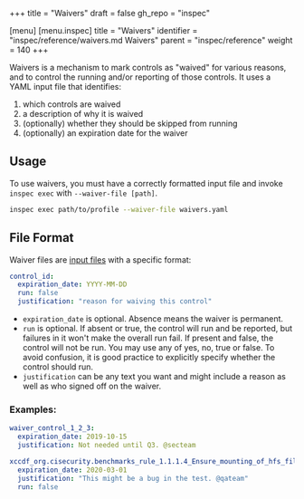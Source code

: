 +++
title = "Waivers"
draft = false
gh_repo = "inspec"

[menu]
  [menu.inspec]
    title = "Waivers"
    identifier = "inspec/reference/waivers.md Waivers"
    parent = "inspec/reference"
    weight = 140
+++

Waivers is a mechanism to mark controls as "waived" for various reasons, and to
control the running and/or reporting of those controls. It uses a YAML input file
that identifies:

1. which controls are waived
1. a description of why it is waived
1. (optionally) whether they should be skipped from running
1. (optionally) an expiration date for the waiver

## Usage

To use waivers, you must have a correctly formatted input file and
invoke `inspec exec` with `--waiver-file [path]`.

```bash
inspec exec path/to/profile --waiver-file waivers.yaml
```

## File Format

Waiver files are [input files](/inspec/inputs/) with a specific format:

```yaml
control_id:
  expiration_date: YYYY-MM-DD
  run: false
  justification: "reason for waiving this control"
```

- `expiration_date` is optional. Absence means the waiver is permanent.
- `run` is optional. If absent or true, the control will run and be
  reported, but failures in it won't make the overall run fail. If present and false, the control will not be run. You may use any of yes, no, true or false. To avoid confusion, it is good practice to explicitly specify whether the control should run.
- `justification` can be any text you want and might include a reason
  as well as who signed off on the waiver.

### Examples:

```yaml
waiver_control_1_2_3:
  expiration_date: 2019-10-15
  justification: Not needed until Q3. @secteam

xccdf_org.cisecurity.benchmarks_rule_1.1.1.4_Ensure_mounting_of_hfs_filesystems_is_disabled:
  expiration_date: 2020-03-01
  justification: "This might be a bug in the test. @qateam"
  run: false
```
